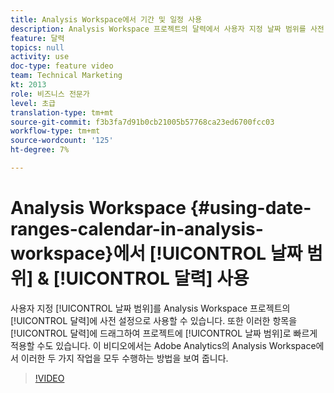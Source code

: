 ```yaml
---
title: Analysis Workspace에서 기간 및 일정 사용
description: Analysis Workspace 프로젝트의 달력에서 사용자 지정 날짜 범위를 사전 설정으로 사용할 수 있습니다. 또한 캘린더를 달력에 드래그하여 가져와 프로젝트에서 날짜 범위로 신속하게 적용할 수 있습니다. 이 비디오에서는 Adobe Analytics의 Analysis Workspace에서 이러한 두 가지 작업을 모두 수행하는 방법을 보여 줍니다.
feature: 달력
topics: null
activity: use
doc-type: feature video
team: Technical Marketing
kt: 2013
role: 비즈니스 전문가
level: 초급
translation-type: tm+mt
source-git-commit: f3b3fa7d91b0cb21005b57768ca23ed6700fcc03
workflow-type: tm+mt
source-wordcount: '125'
ht-degree: 7%

---
```



# Analysis Workspace {#using-date-ranges-calendar-in-analysis-workspace}에서 [!UICONTROL 날짜 범위] &amp; [!UICONTROL 달력] 사용

사용자 지정 [!UICONTROL 날짜 범위]를 Analysis Workspace 프로젝트의 [!UICONTROL 달력]에 사전 설정으로 사용할 수 있습니다. 또한 이러한 항목을 [!UICONTROL 달력]에 드래그하여 프로젝트에 [!UICONTROL 날짜 범위]로 빠르게 적용할 수도 있습니다. 이 비디오에서는 Adobe Analytics의 Analysis Workspace에서 이러한 두 가지 작업을 모두 수행하는 방법을 보여 줍니다.

>[!VIDEO](https://video.tv.adobe.com/v/23973/?quality=12)
